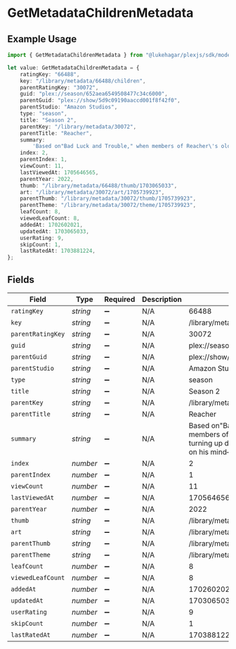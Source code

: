 # GetMetadataChildrenMetadata

## Example Usage

```typescript
import { GetMetadataChildrenMetadata } from "@lukehagar/plexjs/sdk/models/operations";

let value: GetMetadataChildrenMetadata = {
    ratingKey: "66488",
    key: "/library/metadata/66488/children",
    parentRatingKey: "30072",
    guid: "plex://season/652aea6549508477c34c6000",
    parentGuid: "plex://show/5d9c09190aaccd001f8f42f0",
    parentStudio: "Amazon Studios",
    type: "season",
    title: "Season 2",
    parentKey: "/library/metadata/30072",
    parentTitle: "Reacher",
    summary:
        'Based on"Bad Luck and Trouble," when members of Reacher\'s old military unit start turning up dead, Reacher has just one thing on his mind—revenge.',
    index: 2,
    parentIndex: 1,
    viewCount: 11,
    lastViewedAt: 1705646565,
    parentYear: 2022,
    thumb: "/library/metadata/66488/thumb/1703065033",
    art: "/library/metadata/30072/art/1705739923",
    parentThumb: "/library/metadata/30072/thumb/1705739923",
    parentTheme: "/library/metadata/30072/theme/1705739923",
    leafCount: 8,
    viewedLeafCount: 8,
    addedAt: 1702602021,
    updatedAt: 1703065033,
    userRating: 9,
    skipCount: 1,
    lastRatedAt: 1703881224,
};
```

## Fields

| Field                                                                                                                                              | Type                                                                                                                                               | Required                                                                                                                                           | Description                                                                                                                                        | Example                                                                                                                                            |
| -------------------------------------------------------------------------------------------------------------------------------------------------- | -------------------------------------------------------------------------------------------------------------------------------------------------- | -------------------------------------------------------------------------------------------------------------------------------------------------- | -------------------------------------------------------------------------------------------------------------------------------------------------- | -------------------------------------------------------------------------------------------------------------------------------------------------- |
| `ratingKey`                                                                                                                                        | *string*                                                                                                                                           | :heavy_minus_sign:                                                                                                                                 | N/A                                                                                                                                                | 66488                                                                                                                                              |
| `key`                                                                                                                                              | *string*                                                                                                                                           | :heavy_minus_sign:                                                                                                                                 | N/A                                                                                                                                                | /library/metadata/66488/children                                                                                                                   |
| `parentRatingKey`                                                                                                                                  | *string*                                                                                                                                           | :heavy_minus_sign:                                                                                                                                 | N/A                                                                                                                                                | 30072                                                                                                                                              |
| `guid`                                                                                                                                             | *string*                                                                                                                                           | :heavy_minus_sign:                                                                                                                                 | N/A                                                                                                                                                | plex://season/652aea6549508477c34c6000                                                                                                             |
| `parentGuid`                                                                                                                                       | *string*                                                                                                                                           | :heavy_minus_sign:                                                                                                                                 | N/A                                                                                                                                                | plex://show/5d9c09190aaccd001f8f42f0                                                                                                               |
| `parentStudio`                                                                                                                                     | *string*                                                                                                                                           | :heavy_minus_sign:                                                                                                                                 | N/A                                                                                                                                                | Amazon Studios                                                                                                                                     |
| `type`                                                                                                                                             | *string*                                                                                                                                           | :heavy_minus_sign:                                                                                                                                 | N/A                                                                                                                                                | season                                                                                                                                             |
| `title`                                                                                                                                            | *string*                                                                                                                                           | :heavy_minus_sign:                                                                                                                                 | N/A                                                                                                                                                | Season 2                                                                                                                                           |
| `parentKey`                                                                                                                                        | *string*                                                                                                                                           | :heavy_minus_sign:                                                                                                                                 | N/A                                                                                                                                                | /library/metadata/30072                                                                                                                            |
| `parentTitle`                                                                                                                                      | *string*                                                                                                                                           | :heavy_minus_sign:                                                                                                                                 | N/A                                                                                                                                                | Reacher                                                                                                                                            |
| `summary`                                                                                                                                          | *string*                                                                                                                                           | :heavy_minus_sign:                                                                                                                                 | N/A                                                                                                                                                | Based on"Bad Luck and Trouble," when members of Reacher's old military unit start turning up dead, Reacher has just one thing on his mind—revenge. |
| `index`                                                                                                                                            | *number*                                                                                                                                           | :heavy_minus_sign:                                                                                                                                 | N/A                                                                                                                                                | 2                                                                                                                                                  |
| `parentIndex`                                                                                                                                      | *number*                                                                                                                                           | :heavy_minus_sign:                                                                                                                                 | N/A                                                                                                                                                | 1                                                                                                                                                  |
| `viewCount`                                                                                                                                        | *number*                                                                                                                                           | :heavy_minus_sign:                                                                                                                                 | N/A                                                                                                                                                | 11                                                                                                                                                 |
| `lastViewedAt`                                                                                                                                     | *number*                                                                                                                                           | :heavy_minus_sign:                                                                                                                                 | N/A                                                                                                                                                | 1705646565                                                                                                                                         |
| `parentYear`                                                                                                                                       | *number*                                                                                                                                           | :heavy_minus_sign:                                                                                                                                 | N/A                                                                                                                                                | 2022                                                                                                                                               |
| `thumb`                                                                                                                                            | *string*                                                                                                                                           | :heavy_minus_sign:                                                                                                                                 | N/A                                                                                                                                                | /library/metadata/66488/thumb/1703065033                                                                                                           |
| `art`                                                                                                                                              | *string*                                                                                                                                           | :heavy_minus_sign:                                                                                                                                 | N/A                                                                                                                                                | /library/metadata/30072/art/1705739923                                                                                                             |
| `parentThumb`                                                                                                                                      | *string*                                                                                                                                           | :heavy_minus_sign:                                                                                                                                 | N/A                                                                                                                                                | /library/metadata/30072/thumb/1705739923                                                                                                           |
| `parentTheme`                                                                                                                                      | *string*                                                                                                                                           | :heavy_minus_sign:                                                                                                                                 | N/A                                                                                                                                                | /library/metadata/30072/theme/1705739923                                                                                                           |
| `leafCount`                                                                                                                                        | *number*                                                                                                                                           | :heavy_minus_sign:                                                                                                                                 | N/A                                                                                                                                                | 8                                                                                                                                                  |
| `viewedLeafCount`                                                                                                                                  | *number*                                                                                                                                           | :heavy_minus_sign:                                                                                                                                 | N/A                                                                                                                                                | 8                                                                                                                                                  |
| `addedAt`                                                                                                                                          | *number*                                                                                                                                           | :heavy_minus_sign:                                                                                                                                 | N/A                                                                                                                                                | 1702602021                                                                                                                                         |
| `updatedAt`                                                                                                                                        | *number*                                                                                                                                           | :heavy_minus_sign:                                                                                                                                 | N/A                                                                                                                                                | 1703065033                                                                                                                                         |
| `userRating`                                                                                                                                       | *number*                                                                                                                                           | :heavy_minus_sign:                                                                                                                                 | N/A                                                                                                                                                | 9                                                                                                                                                  |
| `skipCount`                                                                                                                                        | *number*                                                                                                                                           | :heavy_minus_sign:                                                                                                                                 | N/A                                                                                                                                                | 1                                                                                                                                                  |
| `lastRatedAt`                                                                                                                                      | *number*                                                                                                                                           | :heavy_minus_sign:                                                                                                                                 | N/A                                                                                                                                                | 1703881224                                                                                                                                         |